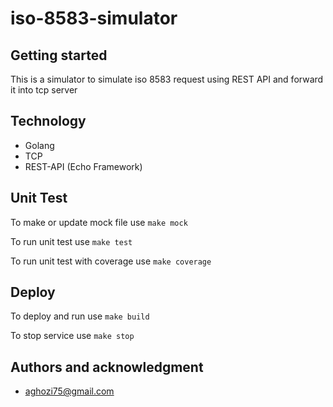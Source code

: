 # iso-8583-simulator

## Getting started
This is a simulator to simulate iso 8583 request using REST API and forward it into tcp server

## Technology
- Golang
- TCP
- REST-API (Echo Framework)

## Unit Test
To make or update mock file use `make mock`

To run unit test use `make test`

To run unit test with coverage use `make coverage`

## Deploy
To deploy and run use `make build`

To stop service use `make stop`

## Authors and acknowledgment
- aghozi75@gmail.com